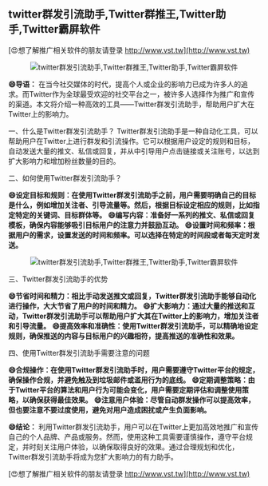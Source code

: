 ## **twitter群发引流助手,Twitter群推王,Twitter助手,Twitter霸屏软件**

[😍想了解推广相关软件的朋友请登录 http://www.vst.tw](http://www.vst.tw)

 <center><img src="https://vst.tw/MP4/tuiguang/png/1.png" alt="twitter群发引流助手,Twitter群推王,Twitter助手,Twitter霸屏软件"></center>

**😄导语：**
在当今社交媒体的时代，提高个人或企业的影响力已成为许多人的追求。而Twitter作为全球最受欢迎的社交平台之一，被许多人选择作为推广和宣传的渠道。本文将介绍一种高效的工具——Twitter群发引流助手，帮助用户扩大在Twitter上的影响力。

一、什么是Twitter群发引流助手？
Twitter群发引流助手是一种自动化工具，可以帮助用户在Twitter上进行群发和引流操作。它可以根据用户设定的规则和目标，自动发送大量的推文、私信或回复，并从中引导用户点击链接或关注账号，以达到扩大影响力和增加粉丝数量的目的。

二、如何使用Twitter群发引流助手？

**😄设定目标和规则：在使用Twitter群发引流助手之前，用户需要明确自己的目标是什么，例如增加关注者、引导流量等。然后，根据目标设定相应的规则，比如指定特定的关键词、目标群体等。**
**😄编写内容：准备好一系列的推文、私信或回复模板，确保内容能够吸引目标用户的注意力并鼓励互动。**
**😄设置时间和频率：根据用户的需求，设置发送的时间和频率。可以选择在特定的时间段或者每天定时发送。**

 <center><img src="https://vst.tw/MP4/tuiguang/png/5.png" alt="twitter群发引流助手,Twitter群推王,Twitter助手,Twitter霸屏软件"></center>

三、Twitter群发引流助手的优势

**😄节省时间和精力：相比手动发送推文或回复，Twitter群发引流助手能够自动化进行操作，大大节省了用户的时间和精力。**
**😄扩大影响力：通过大量的推送和互动，Twitter群发引流助手可以帮助用户扩大其在Twitter上的影响力，增加关注者和引导流量。**
**😄提高效率和准确性：使用Twitter群发引流助手，可以精确地设定规则，确保推送的内容与目标用户的兴趣相符，提高推送的准确性和效果。**

四、使用Twitter群发引流助手需要注意的问题

**😄合规操作：在使用Twitter群发引流助手时，用户需要遵守Twitter平台的规定，确保操作合规，并避免触及到垃圾邮件或滥用行为的底线。**
**😄定期调整策略：由于Twitter平台的算法和用户行为可能会变化，用户需要定期评估和调整使用策略，以确保获得最佳效果。**
**😄注意用户体验：尽管自动群发操作可以提高效率，但也要注意不要过度使用，避免对用户造成困扰或产生负面影响。**

**😄结论：**
利用Twitter群发引流助手，用户可以在Twitter上更加高效地推广和宣传自己的个人品牌、产品或服务。然而，使用这种工具需要谨慎操作，遵守平台规定，并时刻关注用户体验，以确保取得良好的效果。通过合理规划和优化，Twitter群发引流助手将成为您扩大影响力的有力助手。

[😍想了解推广相关软件的朋友请登录 http://www.vst.tw](http://www.vst.tw)



